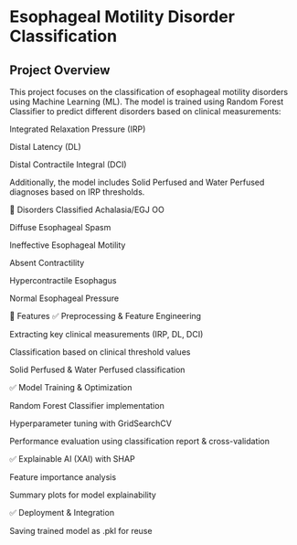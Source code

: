 
# Esophageal Motility Disorder Classification

## Project Overview
This project focuses on the classification of esophageal motility disorders using Machine Learning (ML). The model is trained using Random Forest Classifier to predict different disorders based on clinical measurements:

Integrated Relaxation Pressure (IRP)

Distal Latency (DL)

Distal Contractile Integral (DCI)

Additionally, the model includes Solid Perfused and Water Perfused diagnoses based on IRP thresholds.

🏥 Disorders Classified
Achalasia/EGJ OO

Diffuse Esophageal Spasm

Ineffective Esophageal Motility

Absent Contractility

Hypercontractile Esophagus

Normal Esophageal Pressure

🚀 Features
✅ Preprocessing & Feature Engineering

Extracting key clinical measurements (IRP, DL, DCI)

Classification based on clinical threshold values

Solid Perfused & Water Perfused classification

✅ Model Training & Optimization

Random Forest Classifier implementation

Hyperparameter tuning with GridSearchCV

Performance evaluation using classification report & cross-validation

✅ Explainable AI (XAI) with SHAP

Feature importance analysis

Summary plots for model explainability

✅ Deployment & Integration

Saving trained model as .pkl for reuse






